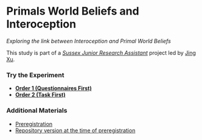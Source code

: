 # Primals World Beliefs and Interoception

*Exploring the link between Interoception and Primal World Beliefs*

This study is part of a [*Sussex Junior Research Assistant*](https://realitybending.github.io/jobs/assistant/) project led by [Jing Xu](https://github.com/JingxiongXu).

### Try the Experiment

- [**Order 1 (Questionnaires First)**](https://realitybending.github.io/PrimalsInteroception/experiment/TaskFirst.html)
- [**Order 2 (Task First)**](https://realitybending.github.io/PrimalsInteroception/experiment/QuestionnaireFirst.html)

### Additional Materials

- [Preregistration](osf.io/4snct)
- [Repository version at the time of preregistration](https://github.com/RealityBending/PrimalsInteroception/releases/tag/0.1)